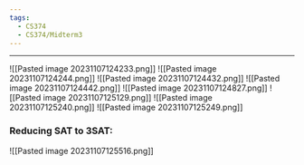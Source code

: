 ```yaml
---
tags:
  - CS374
  - CS374/Midterm3
---
```

---
![[Pasted image 20231107124233.png]]
![[Pasted image 20231107124244.png]]
![[Pasted image 20231107124432.png]]
![[Pasted image 20231107124442.png]]
![[Pasted image 20231107124827.png]]
![[Pasted image 20231107125129.png]]
![[Pasted image 20231107125240.png]]
![[Pasted image 20231107125249.png]]

### Reducing SAT to 3SAT:
![[Pasted image 20231107125516.png]]

